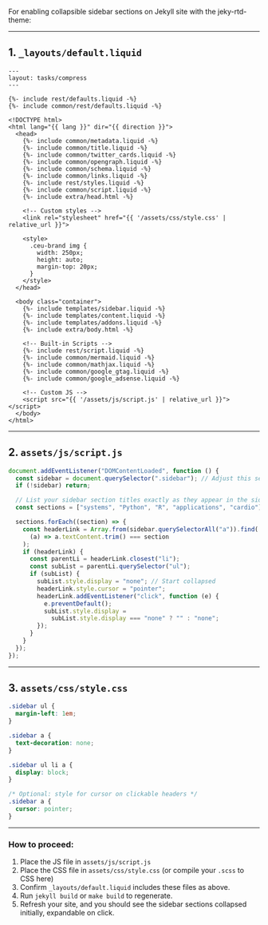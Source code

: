 For enabling collapsible sidebar sections on Jekyll site with the jeky-rtd-theme:

---

## 1. `_layouts/default.liquid`

```liquid
---
layout: tasks/compress
---

{%- include rest/defaults.liquid -%}
{%- include common/rest/defaults.liquid -%}

<!DOCTYPE html>
<html lang="{{ lang }}" dir="{{ direction }}">
  <head>
    {%- include common/metadata.liquid -%}
    {%- include common/title.liquid -%}
    {%- include common/twitter_cards.liquid -%}
    {%- include common/opengraph.liquid -%}
    {%- include common/schema.liquid -%}
    {%- include common/links.liquid -%}
    {%- include rest/styles.liquid -%}
    {%- include common/script.liquid -%}
    {%- include extra/head.html -%}

    <!-- Custom styles -->
    <link rel="stylesheet" href="{{ '/assets/css/style.css' | relative_url }}">

    <style>
      .ceu-brand img {
        width: 250px;
        height: auto;
        margin-top: 20px;
      }
    </style>
  </head>

  <body class="container">
    {%- include templates/sidebar.liquid -%}
    {%- include templates/content.liquid -%}
    {%- include templates/addons.liquid -%}
    {%- include extra/body.html -%}

    <!-- Built-in Scripts -->
    {%- include rest/script.liquid -%}
    {%- include common/mermaid.liquid -%}
    {%- include common/mathjax.liquid -%}
    {%- include common/google_gtag.liquid -%}
    {%- include common/google_adsense.liquid -%}

    <!-- Custom JS -->
    <script src="{{ '/assets/js/script.js' | relative_url }}"></script>
  </body>
</html>
```

---

## 2. `assets/js/script.js`

```js
document.addEventListener("DOMContentLoaded", function () {
  const sidebar = document.querySelector(".sidebar"); // Adjust this selector if needed
  if (!sidebar) return;

  // List your sidebar section titles exactly as they appear in the sidebar links
  const sections = ["systems", "Python", "R", "applications", "cardio"];

  sections.forEach((section) => {
    const headerLink = Array.from(sidebar.querySelectorAll("a")).find(
      (a) => a.textContent.trim() === section
    );
    if (headerLink) {
      const parentLi = headerLink.closest("li");
      const subList = parentLi.querySelector("ul");
      if (subList) {
        subList.style.display = "none"; // Start collapsed
        headerLink.style.cursor = "pointer";
        headerLink.addEventListener("click", function (e) {
          e.preventDefault();
          subList.style.display =
            subList.style.display === "none" ? "" : "none";
        });
      }
    }
  });
});
```

---

## 3. `assets/css/style.css`

```css
.sidebar ul {
  margin-left: 1em;
}

.sidebar a {
  text-decoration: none;
}

.sidebar ul li a {
  display: block;
}

/* Optional: style for cursor on clickable headers */
.sidebar a {
  cursor: pointer;
}
```

---

### How to proceed:

1. Place the JS file in `assets/js/script.js`
2. Place the CSS file in `assets/css/style.css` (or compile your `.scss` to CSS here)
3. Confirm `_layouts/default.liquid` includes these files as above.
4. Run `jekyll build` or `make build` to regenerate.
5. Refresh your site, and you should see the sidebar sections collapsed initially, expandable on click.
